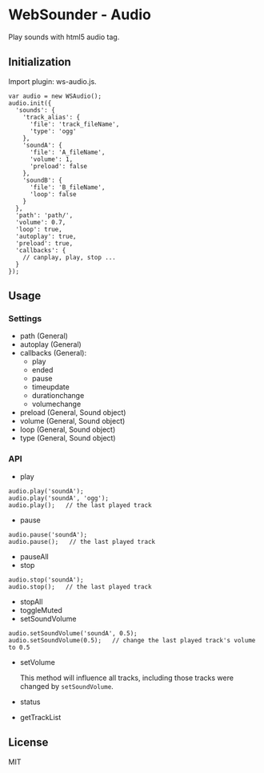 WebSounder - Audio
=========

Play sounds with html5 audio tag.

## Initialization ##
Import plugin: ws-audio.js.
```
var audio = new WSAudio();
audio.init({
  'sounds': {
    'track_alias': {
      'file': 'track_fileName',
      'type': 'ogg'
    },
    'soundA': {
      'file': 'A_fileName',
      'volume': 1,
      'preload': false
    },
    'soundB': {
      'file': 'B_fileName',
      'loop': false
    }
  },
  'path': 'path/',
  'volume': 0.7,
  'loop': true,
  'autoplay': true,
  'preload': true,
  'callbacks': {
    // canplay, play, stop ...
  }
});
```

## Usage ##

### Settings ###

 - path (General)
 - autoplay (General)
 - callbacks (General):
   * play
   * ended
   * pause
   * timeupdate
   * durationchange
   * volumechange
 - preload (General, Sound object)
 - volume (General, Sound object)
 - loop (General, Sound object)
 - type (General, Sound object)

### API ###

 - play
```
audio.play('soundA');
audio.play('soundA', 'ogg');
audio.play();   // the last played track
```
 - pause
```
audio.pause('soundA');
audio.pause();   // the last played track
```
 - pauseAll
 - stop
```
audio.stop('soundA');
audio.stop();   // the last played track
```
 - stopAll
 - toggleMuted
 - setSoundVolume
```
audio.setSoundVolume('soundA', 0.5);
audio.setSoundVolume(0.5);   // change the last played track's volume to 0.5
```
 - setVolume

   This method will influence all tracks, including those tracks were changed by `setSoundVolume`.
 - status
 - getTrackList

## License ##
MIT